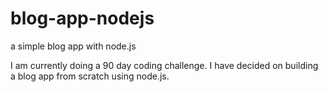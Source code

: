 # blog-app-nodejs
a simple blog app with node.js

I am currently doing a 90 day coding challenge. 
I have decided on building a blog app from scratch using node.js.
